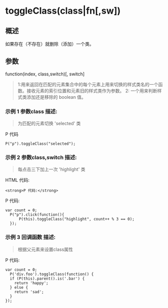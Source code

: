 # toggleClass(class|fn[,sw])

## 概述

如果存在（不存在）就删除（添加）一个类。

## 参数
function(index, class,switch)[, switch]
>1:用来返回在匹配的元素集合中的每个元素上用来切换的样式类名的一个函数。接收元素的索引位置和元素旧的样式类作为参数。
 2: 一个用来判断样式类添加还是移除的 boolean 值。

### 示例 1 参数class 描述:
>为匹配的元素切换 'selected' 类

P 代码
```
P("p").toggleClass("selected");
```

### 示例 2 参数class,switch 描述:
>每点击三下加上一次 'highlight' 类

HTML 代码:
```
<strong>P 代码:</strong>
```

P 代码:
```
var count = 0;
  P("p").click(function(){
      P(this).toggleClass("highlight", count++ % 3 == 0);
  });
```
### 示例 3 回调函数 描述:
>根据父元素来设置class属性

P 代码:
```
var count = 0;
  P('div.foo').toggleClass(function() {
  if (P(this).parent().is('.bar') {
    return 'happy';
  } else {
    return 'sad';
  }
});
```
